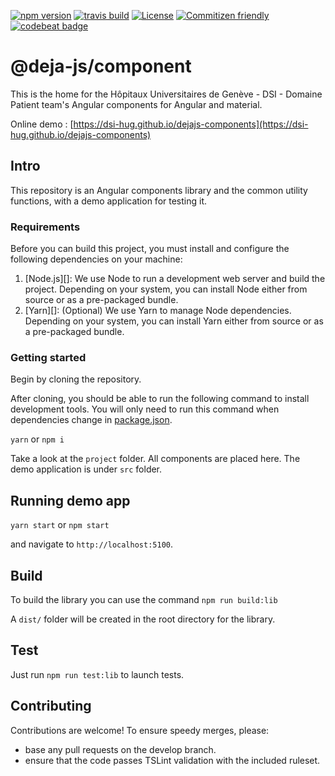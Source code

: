 [![npm version](https://badge.fury.io/js/%40deja-js%2Fcomponent.svg)](https://www.npmjs.com/package/@deja-js/component)
[![travis build](https://travis-ci.com/DSI-HUG/dejajs-components.svg?branch=master)](https://travis-ci.com/DSI-HUG/dejajs-components)
[![License](https://img.shields.io/badge/License-Apache%202.0-blue.svg)](https://opensource.org/licenses/Apache-2.0)
[![Commitizen friendly](https://img.shields.io/badge/commitizen-friendly-brightgreen.svg?style=flat-square)](http://commitizen.github.io/cz-cli/)
[![codebeat badge](https://codebeat.co/badges/84883b64-dd1f-4c76-9ed0-e12cda09f3fb)](https://codebeat.co/projects/github-com-dsi-hug-dejajs-components-develop)

# @deja-js/component
This is the home for the Hôpitaux Universitaires de Genève - DSI - Domaine Patient team's Angular components for Angular and material. 

Online demo : [https://dsi-hug.github.io/dejajs-components](https://dsi-hug.github.io/dejajs-components)

## Intro

This repository is an Angular components library and the common utility functions, with a demo application for testing it.

### Requirements

Before you can build this project, you must install and configure the following dependencies on your machine:

1. [Node.js][]: We use Node to run a development web server and build the project.
   Depending on your system, you can install Node either from source or as a pre-packaged bundle.
2. [Yarn][]: (Optional) We use Yarn to manage Node dependencies.
   Depending on your system, you can install Yarn either from source or as a pre-packaged bundle.

### Getting started 

Begin by cloning the repository.

After cloning, you should be able to run the following command to install development tools.
You will only need to run this command when dependencies change in [package.json](package.json).

`yarn` or `npm i` 

Take a look at the `project` folder. All components are placed here. 
The demo application is under `src` folder.


## Running demo app 

`yarn start` or `npm start`

and navigate to `http://localhost:5100`.

## Build

To build the library you can use the command `npm run build:lib`

A `dist/` folder will be created in the root directory for the library.

## Test

Just run `npm run test:lib` to launch tests.

## Contributing

Contributions are welcome! To ensure speedy merges, please:

- base any pull requests on the develop branch.
- ensure that the code passes TSLint validation with the included ruleset.
